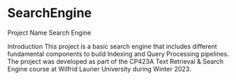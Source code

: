 # SearchEngine

Project Name
Search Engine

Introduction
This project is a basic search engine that includes different fundamental components to build Indexing and Query Processing pipelines. The project was developed as part of the CP423A Text Retrieval & Search Engine course at Wilfrid Laurier University during Winter 2023.
